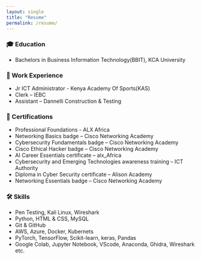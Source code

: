 ```yaml
---
layout: single
title: "Resume"
permalink: /resume/
---
```


### 🎓 Education
- Bachelors in Business Information Technology(BBIT), KCA University

### 💼 Work Experience
- Jr ICT Administrator - Kenya Academy Of Sports(KAS)
- Clerk – IEBC  
- Assistant – Dannelli Construction & Testing

### 📜 Certifications
- Professional Foundations - ALX Africa
- Networking Basics badge – Cisco Networking Academy   
- Cybersecurity Fundamentals badge – Cisco Networking Academy   
- Cisco Ethical Hacker badge – Cisco Networking Academy 
- AI Career Essentials certificate – alx_Africa 
- Cybersecurity and Emerging Technologies awareness training – ICT Authority 
- Diploma in Cyber Security certificate – Alison Academy 
- Networking Essentials badge – Cisco Networking Academy

### 🛠 Skills
- Pen Testing, Kali Linux, Wireshark  
- Python,  HTML & CSS, MySQL
- Git & GitHub
- AWS, Azure, Docker, Kubernets
- PyTorch, TensorFlow, Scikit-learn, keras, Pandas
- Google Colab, Jupyter Notebook, VScode, Anaconda, Ghidra, Wireshark etc.
